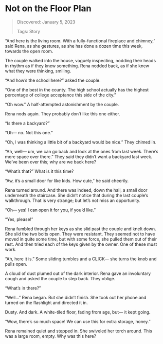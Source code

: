 # Not on the Floor Plan
> Discovered: January 5, 2023
>
> Tags: Story

“And here is the living room. With a fully-functional fireplace and chimney,” said Rena, as she gestures, as she has done a dozen time this week, towards the open room.

The couple walked into the house, vaguely inspecting, nodding their heads in rhythm as if they knew something. Rena nodded back, as if she knew what they were thinking, smiling.

“And how’s the school here?” asked the couple.

“One of the best in the county. The high school actually has the highest percentage of college acceptance this side of the city.”

“Oh wow.” A half-attempted astonishment by the couple.

Rena nods again. They probably don’t like this one either.

“Is there a backyard?”

“Uh— no. Not this one.”

“Oh, I was thinking a little bit of a backyard would be nice.” They chimed in.

“Ah, well— um, we can go back and look at the ones from last week. There’s more space over there.” They said they didn’t want a backyard last week. We’ve been over this; why are we back here?

“What’s that?” What is it this time?

“Aw, it’s a small door for like kids. How cute,” he said cheerily.

Rena turned around. And there was indeed, down the hall, a small door underneath the staircase. She didn’t notice that during the last couple’s walkthrough. That is very strange; but let’s not miss an opportunity.

“Oh— yes! I can open it for you, if you’d like.”

“Yes, please!”

Rena fumbled through her keys as she slid past the couple and knelt down. She slid the two bolts open. They were resistant. They seemed not to have moved in quite some time, but with some force, she pulled them out of their rest. And then tried each of the keys given by the owner. One of these must work.

“Ah, here it is.” Some sliding tumbles and a CLICK— she turns the knob and pulls open.

A cloud of dust plumed out of the dark interior. Rena gave an involuntary cough and asked the couple to step back. They oblige.

“What’s in there?”

“Well…” Rena began. But she didn’t finish. She took out her phone and turned on the flashlight and directed it in.

Dusty. And dark. A white-tiled floor, fading from age, but— it kept going.

“Wow, there’s so much space! We can use this for extra storage, honey.”

Rena remained quiet and stepped in. She swiveled her torch around. This was a large room, empty. Why was this here?
